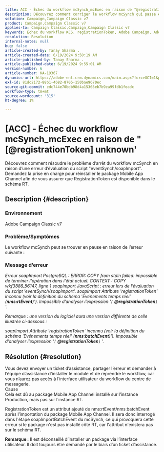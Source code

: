 ```yaml
---
title: ACC - Échec du workflow mcSynch_mcExec en raison de "@registrationToken unknown"
description: Découvrez comment corriger le workflow mcSynch qui passe en pause en raison d’une erreur lors de l’évaluation du script 'eventSynch/soapImport'.
solution: Campaign,Campaign Classic v7
product: Campaign,Campaign Classic v7
applies-to: Campaign Classic,Campaign,Campaign Classic v7
keywords: Échec du workflow KCS, registrationToken, Adobe Campaign, Adobe Campaign Classic, ACC, mcSynch_mcExec, résolution des problèmes
resolution: Resolution
internal-notes: null
bug: false
article-created-by: Tanay Sharma .
article-created-date: 6/19/2024 9:50:19 AM
article-published-by: Tanay Sharma .
article-published-date: 6/19/2024 9:55:01 AM
version-number: 6
article-number: KA-19367
dynamics-url: https://adobe-ent.crm.dynamics.com/main.aspx?forceUCI=1&pagetype=entityrecord&etn=knowledgearticle&id=824b2255-212e-ef11-840b-6045bd0065b6
exl-id: 81dc2172-88b1-4682-8705-150bae9670ec
source-git-commit: edc744e70bdb98d4a15365eb7b9ea99fdb1feadc
workflow-type: tm+mt
source-wordcount: '315'
ht-degree: 1%

---
```


# [ACC] - Échec du workflow mcSynch_mcExec en raison de &quot;[@registrationToken] unknown&#39;


Découvrez comment résoudre le problème d’arrêt du workflow mcSynch en raison d’une erreur d’évaluation du script &quot;eventSynch/soapImport&quot;. Demandez la prise en charge pour réinstaller le package Mobile App Channel afin de vous assurer que RegistrationToken est disponible dans le schéma RT.

## Description {#description}


### Environnement

Adobe Campaign Classic v7

### Problème/Symptômes

Le workflow mcSynch peut se trouver en pause en raison de l’erreur suivante :

### Message d’erreur

*Erreur soapImport PostgreSQL : ERROR: COPY from stdin failed: impossible de terminer l&#39;opération dans l&#39;état actuel. CONTEXT : COPY wkf3886_56147, ligne 1 soapImport JavaScript : erreur lors de l’évaluation du script &#39;eventSynch/soapImport&#39;.
soapImport Attribute &#39;registrationToken&#39; inconnu (voir la définition du schéma &#39;Evénements temps réel&#39; (<b>nms:rtEvent</b>)&#39;). Impossible d’analyser l’expression &#39;`[` <b>@registrationToken</b>`]` &#39;.*

*Remarque : une version du logiciel aura une version différente de celle illustrée ci-dessous :*

*soapImport Attribute &#39;registrationToken&#39; inconnu (voir la définition du schéma &#39;Evénements temps réel&#39; (<b>nms:batchEvent</b>)&#39;). Impossible d’analyser l’expression &#39;`[` <b>@registrationToken</b>`]` &#39;.*


## Résolution {#resolution}


Vous devez envoyer un ticket d’assistance, partager l’erreur et demander à l’équipe d’assistance d’installer le module et de reprendre le workflow, car vous n’aurez pas accès à l’interface utilisateur du workflow du centre de messagerie.
<br>Cause<br>
Cela est dû au package Mobile App Channel installé sur l’instance Production, mais pas sur l’instance RT.

RegistrationToken est un attribut ajouté de nms:rtEvent/nms:batchEvent après l’importation du package Mobile App Channel. Il sera donc interrogé dans l&#39;étape soapImportBatchEvent du mcSynch, ce qui provoquera cette erreur si le package n&#39;est pas installé côté RT, car l&#39;attribut n&#39;existera pas sur le schéma RT.

<b>Remarque :</b> Il est déconseillé d’installer un package via l’interface utilisateur. Il doit toujours être demandé par le biais d’un ticket d’assistance.
